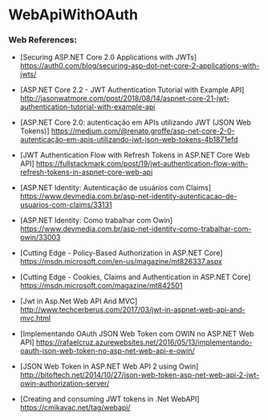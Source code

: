# WebApiWithOAuth

### Web References:

* [Securing ASP.NET Core 2.0 Applications with JWTs]
https://auth0.com/blog/securing-asp-dot-net-core-2-applications-with-jwts/

* [ASP.NET Core 2.2 - JWT Authentication Tutorial with Example API]
http://jasonwatmore.com/post/2018/08/14/aspnet-core-21-jwt-authentication-tutorial-with-example-api

* [ASP.NET Core 2.0: autenticação em APIs utilizando JWT (JSON Web Tokens)] 
https://medium.com/@renato.groffe/asp-net-core-2-0-autenticação-em-apis-utilizando-jwt-json-web-tokens-4b1871efd

* [JWT Authentication Flow with Refresh Tokens in ASP.NET Core Web API] 
https://fullstackmark.com/post/19/jwt-authentication-flow-with-refresh-tokens-in-aspnet-core-web-api

* [ASP.NET Identity: Autenticação de usuários com Claims] 
https://www.devmedia.com.br/asp-net-identity-autenticacao-de-usuarios-com-claims/33131

* [ASP.NET Identity: Como trabalhar com Owin] 
https://www.devmedia.com.br/asp-net-identity-como-trabalhar-com-owin/33003

* [Cutting Edge - Policy-Based Authorization in ASP.NET Core]
https://msdn.microsoft.com/en-us/magazine/mt826337.aspx

* [Cutting Edge - Cookies, Claims and Authentication in ASP.NET Core]
https://msdn.microsoft.com/magazine/mt842501

* [Jwt in Asp.Net Web API And MVC]
http://www.techcerberus.com/2017/03/jwt-in-aspnet-web-api-and-mvc.html

* [Implementando OAuth JSON Web Token com OWIN no ASP.NET Web API] 
https://rafaelcruz.azurewebsites.net/2016/05/13/implementando-oauth-json-web-token-no-asp-net-web-api-e-owin/

* [JSON Web Token in ASP.NET Web API 2 using Owin]
http://bitoftech.net/2014/10/27/json-web-token-asp-net-web-api-2-jwt-owin-authorization-server/

* [Creating and consuming JWT tokens in .Net WebAPI]
https://cmikavac.net/tag/webapi/
